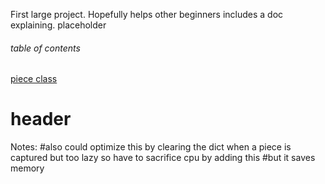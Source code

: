 First large project. Hopefully helps other beginners includes a doc explaining. 
placeholder
###### table of contents
[piece class](#header)


# header
Notes:        #also could optimize this by clearing the dict when a piece is captured but too lazy so have to sacrifice cpu by adding this
        #but it saves memory
